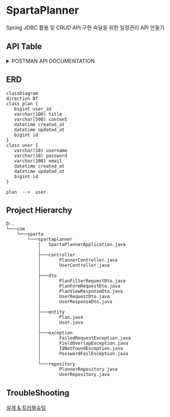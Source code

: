 # SpartaPlanner

Spring JDBC 활용 및 CRUD API 구현 숙달을 위한 일정관리 API 만들기

## API Table

<details>
<summary>POSTMAN API DOCUMENTATION</summary>
<div style="background-color: black">

# 📁 Folder: 일정 


## End-point: 일정 생성
Body를 양식에 맞게 보내면, 자동으로 id가 부여되며 데이터가 저장됩니다.
### Method: POST
>```
>/api/plan
>```
### Body (**raw**)

```json
{
    "title":"제목",
    "content":"내용",
    "username":"작성자",
    "password":"0000"
}
```

### Response: 200
```json
{
    "id": 7,
    "title": "제목",
    "content": "내용",
    "username": "작성자",
    "createdDatetime": "2024-10-02T19:59:36.496815",
    "lastDatetime": "2024-10-02T19:59:36.496815"
}
```

## End-point: 일정 전체 조회
전체 일정 데이터를 리스트로 조회합니다.
### Method: GET
>```
>/api/plan
>```
### Response: 200
```json
[
    {
        "id": 4,
        "title": "수정된 제목",
        "content": "수정된 내용",
        "username": "사용자 A",
        "createdDatetime": "2024-10-02T19:24:17",
        "lastDatetime": "2024-10-02T19:25:54"
    },
    {
        "id": 6,
        "title": "제목",
        "content": "내용",
        "username": "작성자",
        "createdDatetime": "2024-10-02T19:32:29",
        "lastDatetime": "2024-10-02T19:32:29"
    }
]
```

## End-point: 일정 조회
기본 키인 id로 특정 일정 데이터 하나를 조회합니다.
### Method: GET
>```
>/api/plan/
>```
### Response: 200
```json
{
    "id": 7,
    "title": "제목",
    "content": "내용",
    "username": "작성자",
    "createdDatetime": "2024-10-02T19:59:36",
    "lastDatetime": "2024-10-02T19:59:36"
}
```

## End-point: 일정 수정
기본 키인 id로 특정 일정 데이터 하나를 조회하고, Body의 password 와 일치할 경우 해당 데이터를 수정합니다.
### Method: PUT
>```
>/api/plan/
>```
### Body (**raw**)

```json
{
    "title":"수정된 제목",
    "content":"수정된 내용",
    "username":"수정된 작성자",
    "password":"0000"
}
```

### Response: 200
```json
7
```

## End-point: 일정 삭제
기본 키인 id로 특정 일정 데이터 하나를 조회하고, 헤더의 password와 일치할 경우 해당 데이터를 삭제합니다.
### Method: DELETE
>```
>/api/plan/
>```
### Headers

|Content-Type|Value|
|---|---|
|password|0000|


### Response: 200
```json
7
```
# 📁 Folder: 사용자


## End-point: 사용자 생성
Body를 양식에 맞게 보내면, 자동으로 id가 부여되며 데이터가 저장됩니다.
### Method: POST
>```
>/api/user
>```
### Body (**raw**)

```json
{
    "username":"작성자",
    "password":"0000",
    "email":"1@email.com"
}
```

### Response: 200
```json
{
    "id": 7,
    "title": "제목",
    "content": "내용",
    "username": "작성자",
    "createdDatetime": "2024-10-02T19:59:36.496815",
    "lastDatetime": "2024-10-02T19:59:36.496815"
}
```

## End-point: 사용자 전체 조회
전체 일정 데이터를 리스트로 조회합니다.
### Method: GET
>```
>/api/user
>```
### Response: 200
```json
[
    {
        "id": 4,
        "title": "수정된 제목",
        "content": "수정된 내용",
        "username": "사용자 A",
        "createdDatetime": "2024-10-02T19:24:17",
        "lastDatetime": "2024-10-02T19:25:54"
    },
    {
        "id": 6,
        "title": "제목",
        "content": "내용",
        "username": "작성자",
        "createdDatetime": "2024-10-02T19:32:29",
        "lastDatetime": "2024-10-02T19:32:29"
    }
]
```

## End-point: 사용자 조회
기본 키인 id로 특정 일정 데이터 하나를 조회합니다.
### Method: GET
>```
>/api/user/
>```
### Response: 200
```json
{
    "id": 7,
    "title": "제목",
    "content": "내용",
    "username": "작성자",
    "createdDatetime": "2024-10-02T19:59:36",
    "lastDatetime": "2024-10-02T19:59:36"
}
```

## End-point: 사용자 수정
기본 키인 id로 특정 일정 데이터 하나를 조회하고, Body의 password 와 일치할 경우 해당 데이터를 수정합니다.
### Method: PUT
>```
>/api/user/
>```
### Body (**raw**)

```json
{
    "title":"수정된 제목",
    "content":"수정된 내용",
    "username":"수정된 작성자",
    "password":"0000"
}
```

### Response: 200
```json
7
```

## End-point: 사용자 삭제
기본 키인 id로 특정 일정 데이터 하나를 조회하고, 헤더의 password와 일치할 경우 해당 데이터를 삭제합니다.
### Method: DELETE
>```
>/api/user/
>```
### Headers

|Content-Type|Value|
|---|---|
|password|0000|


### Response: 200
```json
7
```

</div>
</details>

## ERD
```mermaid
classDiagram
direction BT
class plan {
   bigint user_id
   varchar(100) title
   varchar(500) content
   datetime created_at
   datetime updated_at
   bigint id
}
class user {
   varchar(10) username
   varchar(10) password
   varchar(100) email
   datetime created_at
   datetime updated_at
   bigint id
}

plan  -->  user
```

## Project Hierarchy
```text
D:.
└───com
    └───sparta
        └───spartaplanner
            │   SpartaPlannerApplication.java
            │   
            ├───controller
            │       PlannerController.java
            │       UserController.java
            │       
            ├───dto
            │       PlanFilterRequestDto.java
            │       PlanFormRequestDto.java
            │       PlanViewResponseDto.java
            │       UserRequestDto.java
            │       UserResponseDto.java
            │
            ├───entity
            │       Plan.java
            │       User.java
            │
            ├───exception
            │       FailedRequestException.java
            │       FieldOverlapException.java
            │       IdNotFoundException.java
            │       PasswordFailException.java
            │
            └───repository
                    PlannerRepository.java
                    UserRepository.java
```

## TroubleShooting

[설계 & 트러블슈팅](https://mdworld.notion.site/10d75f72542580d990dcf8cb846bdae3?pvs=4)
